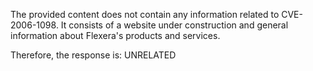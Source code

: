 The provided content does not contain any information related to CVE-2006-1098. It consists of a website under construction and general information about Flexera's products and services.

Therefore, the response is: UNRELATED